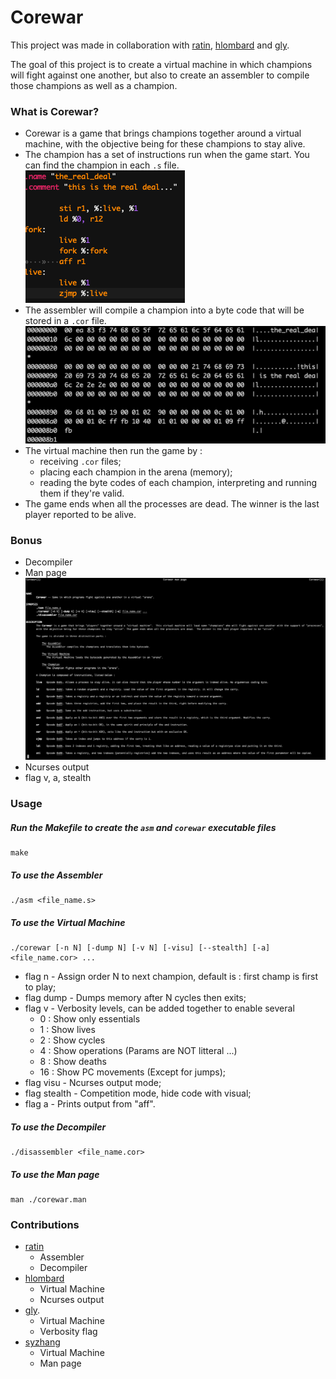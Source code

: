 # Corewar

This project was made in collaboration with [ratin](https://github.com/ratin42), [hlombard](https://github.com/hlombard) and [gly](https://github.com/gokily).

The goal of this project is to create a virtual machine in which champions will fight against one another, but also to create an assembler to compile those champions as well as a champion.

### What is Corewar?
* Corewar is a game that brings champions together around a virtual machine, with the objective being for these champions to stay alive.
* The champion has a set of instructions run when the game start. You can find the champion in each `.s` file.
![the_real_deal.s](screenshots/champion.png)
* The assembler will compile a champion into a byte code that will be stored in a `.cor` file.
![byte_code](screenshots/assembler_byte_code.png)
* The virtual machine then run the game by :
  - receiving `.cor` files;
  - placing each champion in the arena (memory);
  - reading the byte codes of each champion, interpreting and running them if they're valid.
* The game ends when all the processes are dead. The winner is the last player reported to be alive.

### Bonus
* Decompiler
* Man page
![man_page](screenshots/man_page.png)
* Ncurses output
* flag v, a, stealth

### Usage
##### Run the Makefile to create the `asm` and `corewar` executable files
```
make
```
##### To use the Assembler
```
./asm <file_name.s>
```
##### To use the Virtual Machine
```
./corewar [-n N] [-dump N] [-v N] [-visu] [--stealth] [-a] <file_name.cor> ...
```
  - flag n - Assign order N to next champion, default is : first champ is first to play;
  - flag dump - Dumps memory after N cycles then exits;
  - flag v - Verbosity levels, can be added together to enable several
    - 0 : Show only essentials
    - 1 : Show lives
    - 2 : Show cycles
    - 4 : Show operations (Params are NOT litteral ...)
    - 8 : Show deaths
    - 16 : Show PC movements (Except for jumps);
  - flag visu - Ncurses output mode;
  - flag stealth - Competition mode, hide code with visual;
  - flag a - Prints output from "aff".
##### To use the Decompiler
```
./disassembler <file_name.cor>
```
##### To use the Man page
```
man ./corewar.man
```

### Contributions
* [ratin](https://github.com/ratin42)
  - Assembler
  - Decompiler
* [hlombard](https://github.com/hlombard)
  - Virtual Machine
  - Ncurses output
* [gly](https://github.com/gokily).
  - Virtual Machine
  - Verbosity flag
* [syzhang](https://github.com/syzhang16)
  - Virtual Machine
  - Man page
